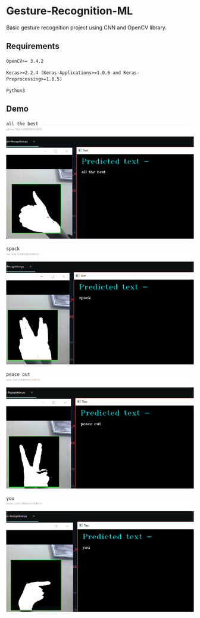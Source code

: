 # Gesture-Recognition-ML
Basic gesture recognition project using CNN and OpenCV library.

## Requirements
` OpenCV>= 3.4.2 `

` Keras>=2.2.4 (Keras-Applications>=1.0.6 and Keras-Preprocessing>=1.0.5) `

` Python3 `

## Demo
` all the best `
![alt text](./atb.png)

` spock `
![alt text](./spock.png)

` peace out `
![alt text](./peace_out.png)

` you `
![alt text](./you.png)
